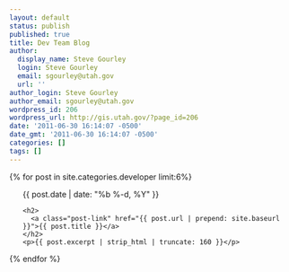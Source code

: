 ```yaml
---
layout: default
status: publish
published: true
title: Dev Team Blog
author:
  display_name: Steve Gourley
  login: Steve Gourley
  email: sgourley@utah.gov
  url: ''
author_login: Steve Gourley
author_email: sgourley@utah.gov
wordpress_id: 206
wordpress_url: http://gis.utah.gov/?page_id=206
date: '2011-06-30 16:14:07 -0500'
date_gmt: '2011-06-30 16:14:07 -0500'
categories: []
tags: []
---
```

{% for post in site.categories.developer limit:6%}
  <ul>
    <span class="post-meta">{{ post.date | date: "%b %-d, %Y" }}</span>

    <h2>
      <a class="post-link" href="{{ post.url | prepend: site.baseurl }}">{{ post.title }}</a>
    </h2>
    <p>{{ post.excerpt | strip_html | truncate: 160 }}</p>
  </ul>
{% endfor %}
